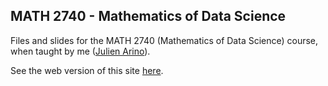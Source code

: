 ## MATH 2740 - Mathematics of Data Science

Files and slides for the MATH 2740 (Mathematics of Data Science) course, when taught by me ([Julien Arino](https://julien-arino.github.io/)).

See the web version of this site [here](https://julien-arino.github.io/math-of-data-science/).
